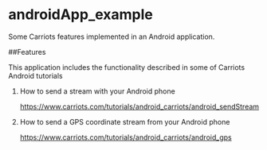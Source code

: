 androidApp_example
==================

Some Carriots features implemented in an Android application.

##Features

This application includes the functionality described in some of Carriots Android tutorials  

1. How to send a stream with your Android phone
      
      https://www.carriots.com/tutorials/android_carriots/android_sendStream

2. How to send a GPS coordinate stream from your Android phone

      https://www.carriots.com/tutorials/android_carriots/android_gps
